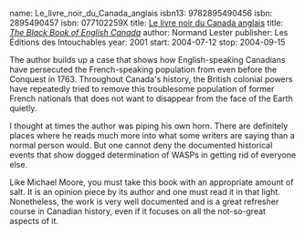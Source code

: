 name: Le_livre_noir_du_Canada_anglais
isbn13: 9782895490456
isbn: 2895490457
isbn: 077102259X
title: [Le livre noir du Canada anglais](http://www.amazon.ca/dp/2895491348)
title: [<i>The Black Book of English Canada</i>](http://www.amazon.ca/dp/077102259X)
author: Normand Lester
publisher: Les &Eacute;ditions des Intouchables
year: 2001
start: 2004-07-12
stop: 2004-09-15

The author builds up a case that shows how English-speaking Canadians have
persecuted the French-speaking population from even before the Conquest in 1763.
Throughout Canada's history, the British colonial powers have repeatedly tried
to remove this troublesome population of former French nationals that does not
want to disappear from the face of the Earth quietly.

I thought at times the author was piping his own horn.  There are definitely
places where he reads much more into what some writers are saying than a normal
person would.  But one cannot deny the documented historical events that show
dogged determination of WASPs in getting rid of everyone else.

Like Michael Moore, you must take this book with an appropriate amount of salt.
It is an opinion piece by its author and one must read it in that light.
Nonetheless, the work is very well documented and is a great refresher course in
Canadian history, even if it focuses on all the not-so-great aspects of it.

